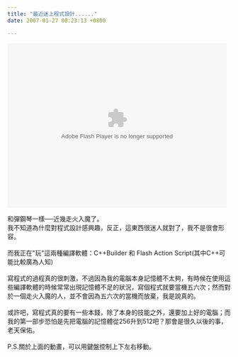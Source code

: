 ```yaml
---
title: "最近迷上程式設計......"
date: 2007-01-27 00:23:13 +0800

---
```

<object codebase="http://download.macromedia.com/pub/shockwave/cabs/flash/swflash.cab#version=6,0,29,0" height="371" width="495" classid="clsid:d27cdb6e-ae6d-11cf-96b8-444553540000" style="display: block !important; "><param name="movie" value="http://9.mms.blog.xuite.net/9/a/8/f/10971305/blog_112520/dv/9896632/9896632.swf"> <param name="quality" value="high"> <embed height="371" width="495" src="http://9.mms.blog.xuite.net/9/a/8/f/10971305/blog_112520/dv/9896632/9896632.swf" quality="high" pluginspage="http://www.macromedia.com/go/getflashplayer" type="application/x-shockwave-flash" style="display: block !important; "></object>
<div style="text-align: left;">和彈鋼琴一樣──近幾走火入魔了。<br />我不知道為什麼對程式設計感興趣，反正，這東西很迷人就對了，我不是很會形容。<br /><br /><div style="text-align: left;">而我正在&quot;玩&quot;這兩種編譯軟體：C++Builder 和 Flash Action Script(其中C++可能比較廣為人知)<br /><br />寫程式的過程真的很刺激，不過因為我的電腦本身記憶體不太夠，有時候在使用這些編譯軟體的時候常常出現記憶體不足的狀況，寫個程式就要當機五六次；然而對於一個走火入魔的人，並不會因為五六次的當機而放棄，我是說真的。<br /><br />或許吧，寫程式真的要有一些本錢，除了本身的技能之外，還要加上好的電腦；而我的第一部步恐怕是先把電腦的記憶體從256升到512吧？那會是很久以後的事，老天保佑。<br /><br />P.S.關於上面的動畫，可以用鍵盤控制上下左右移動。</div></div>
